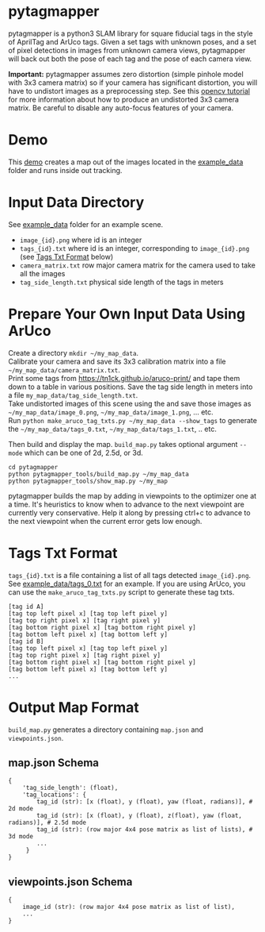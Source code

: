 pytagmapper
====

pytagmapper is a python3 SLAM library for square fiducial tags in the style of AprilTag and ArUco tags. Given a set tags with unknown poses, and a set of pixel detections in images from unknown camera views, pytagmapper will back out both the pose of each tag and the pose of each camera view.  

**Important:** pytagmapper assumes zero distortion (simple pinhole model with 3x3 camera matrix) so if your camera has significant distortion, you will have to undistort images as a preprocessing step. See this [opencv tutorial](https://docs.opencv.org/4.x/dc/dbb/tutorial_py_calibration.html) for more information about how to produce an undistorted 3x3 camera matrix. Be careful to disable any auto-focus features of your camera.  

Demo
====
This [demo](https://github.com/markisus/pytagmapper/tree/main/DEMO.md) creates a map out of the images located in the [example_data](https://github.com/markisus/pytagmapper/tree/main/example_data) folder and runs inside out tracking.

Input Data Directory
====
See [example_data](https://github.com/markisus/pytagmapper/tree/main/example_data) folder for an example scene.
- `image_{id}.png` where id is an integer
- `tags_{id}.txt` where id is an integer, corresponding to `image_{id}.png` (see [Tags Txt Format](#tags-txt-format) below)
- `camera_matrix.txt` row major camera matrix for the camera used to take all the images
- `tag_side_length.txt` physical side length of the tags in meters

    
Prepare Your Own Input Data Using ArUco
====
Create a directory `mkdir ~/my_map_data`.  
Calibrate your camera and save its 3x3 calibration matrix into a file `~/my_map_data/camera_matrix.txt`.  
Print some tags from https://tn1ck.github.io/aruco-print/ and tape them down to a table in various positions. Save the tag side length in meters into a file `my_map_data/tag_side_length.txt`.  
Take undistorted images of this scene using the and save those images as `~/my_map_data/image_0.png`, `~/my_map_data/image_1.png`, ... etc.  
Run `python make_aruco_tag_txts.py ~/my_map_data --show_tags` to generate the `~/my_map_data/tags_0.txt`, `~/my_map_data/tags_1.txt`, .. etc.  
  
Then build and display the map. `build_map.py` takes optional argument `--mode` which can be one of 2d, 2.5d, or 3d.

    cd pytagmapper
    python pytagmapper_tools/build_map.py ~/my_map_data
    python pytagmapper_tools/show_map.py ~/my_map    
    
pytagmapper builds the map by adding in viewpoints to the optimizer one at a time. It's heuristics to know when to advance to the next viewpoint are currently very conservative. Help it along by pressing ctrl+c to advance to the next viewpoint when the current error gets low enough.

# Tags Txt Format
`tags_{id}.txt` is a file containing a list of all tags detected `image_{id}.png`. See [example_data/tags_0.txt](https://github.com/markisus/pytagmapper/blob/main/example_data/tags_0.txt) for an example. If you are using ArUco, you can use the `make_aruco_tag_txts.py` script to generate these tag txts.

    [tag id A]
    [tag top left pixel x] [tag top left pixel y]
    [tag top right pixel x] [tag right pixel y]
    [tag bottom right pixel x] [tag bottom right pixel y]
    [tag bottom left pixel x] [tag bottom left y]
    [tag id B]
    [tag top left pixel x] [tag top left pixel y]
    [tag top right pixel x] [tag right pixel y]
    [tag bottom right pixel x] [tag bottom right pixel y]
    [tag bottom left pixel x] [tag bottom left y]
    ...
    
 Output Map Format
 =====
 `build_map.py` generates a directory containing `map.json` and `viewpoints.json`.  
 
 map.json Schema
 ----
    {
        'tag_side_length': (float),
        'tag_locations': {
            tag_id (str): [x (float), y (float), yaw (float, radians)], # 2d mode
            tag_id (str): [x (float), y (float), z(float), yaw (float, radians)], # 2.5d mode
            tag_id (str): (row major 4x4 pose matrix as list of lists), # 3d mode
            ...
         }
    }
viewpoints.json Schema
----
    {
        image_id (str): (row major 4x4 pose matrix as list of list),
        ...
    }
 
